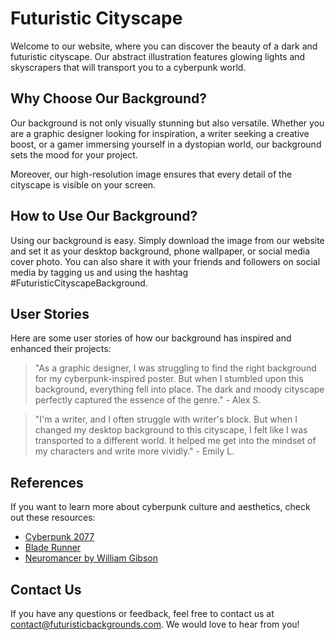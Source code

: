 <!--font:Creepster-->

# Futuristic Cityscape

Welcome to our website, where you can discover the beauty of a dark and futuristic cityscape. Our abstract illustration features glowing lights and skyscrapers that will transport you to a cyberpunk world.

## Why Choose Our Background?

Our background is not only visually stunning but also versatile. Whether you are a graphic designer looking for inspiration, a writer seeking a creative boost, or a gamer immersing yourself in a dystopian world, our background sets the mood for your project.

Moreover, our high-resolution image ensures that every detail of the cityscape is visible on your screen.

## How to Use Our Background?

Using our background is easy. Simply download the image from our website and set it as your desktop background, phone wallpaper, or social media cover photo. You can also share it with your friends and followers on social media by tagging us and using the hashtag #FuturisticCityscapeBackground.

## User Stories

Here are some user stories of how our background has inspired and enhanced their projects:

> "As a graphic designer, I was struggling to find the right background for my cyberpunk-inspired poster. But when I stumbled upon this background, everything fell into place. The dark and moody cityscape perfectly captured the essence of the genre." - Alex S.

> "I'm a writer, and I often struggle with writer's block. But when I changed my desktop background to this cityscape, I felt like I was transported to a different world. It helped me get into the mindset of my characters and write more vividly." - Emily L.

## References

If you want to learn more about cyberpunk culture and aesthetics, check out these resources:

- [Cyberpunk 2077](#)
- [Blade Runner](#)
- [Neuromancer by William Gibson](#)

## Contact Us

If you have any questions or feedback, feel free to contact us at [contact@futuristicbackgrounds.com](mailto:contact@futuristicbackgrounds.com). We would love to hear from you!

<!--

Write me content for website with wallpaper which alt text is:

"A wallpaper featuring an abstract illustration of a dark and futuristic cityscape, with glowing lights and skyscrapers."

The name/title of the page should not be 1:1 copy of the alt text but rather a real content of the website which is using this wallpaper.

- Use markdown format 
- Start with heading
- Heading should be short and concise
- The content should look like a real website 
- The website should not be about the wallpaper, wallpaper is just a related background
- Heading should be contain work "wallpaper" or "background"
- Include real sections like references, contact, user stories, etc. use things relevant to the page purpose.
- Feel free to use structure like headings, bullets, numbering, blockquotes, paragraphs, horizontal lines, etc.
- You can use formatting like bold or _italic_
- You can include UTF-8 emojis
- Links should be only #hash anchors (and you can refer to the document itself)
- Do not include images


---


# Futuristic Cityscape Wallpaper for Your Next Cyberpunk Project

Welcome to our website, where you can find the perfect wallpaper for your next cyberpunk-inspired project. Our abstract illustration of a dark and futuristic cityscape is the ideal background for your computer desktop, phone screen, or social media profile.

## Why Choose Our Wallpaper?

Our wallpaper is not only visually stunning but also versatile. Whether you are a graphic designer looking for inspiration, a writer seeking a creative boost, or a gamer immersing yourself in a dystopian world, our wallpaper sets the mood for your project.

Moreover, our wallpaper is available in high resolution, ensuring that every detail of the glowing lights and skyscrapers is visible on your screen.

## How to Use Our Wallpaper?

Using our wallpaper is easy. Simply download the image from our website and set it as your wallpaper. You can also share it with your friends and followers on social media by tagging us and using the hashtag #FuturisticCityscapeWallpaper.

## User Stories

Here are some user stories of how our wallpaper has inspired and enhanced their projects:

> "As a game developer, I was struggling to create the right atmosphere for my cyberpunk game. But when I stumbled upon this wallpaper, everything fell into place. The dark and moody cityscape perfectly captures the essence of the genre." - John D.

> "I'm a writer, and I often struggle with writer's block. But when I changed my desktop background to this wallpaper, I felt like I was transported to a different world. It helped me get into the mindset of my characters and write more vividly." - Sarah K.

## References

If you want to learn more about cyberpunk culture and aesthetics, check out these resources:

- [Cyberpunk 2077](#)
- [Blade Runner](#)
- [Neuromancer by William Gibson](#)

## Contact Us

If you have any questions or feedback, feel free to contact us at [contact@futuristicwallpapers.com](mailto:contact@futuristicwallpapers.com). We would love to hear from you!


---


Heading should not include word "wallpaper". The website should not be about the wallpaper itself, wallpaper is just a related background, rewrite whole content.


---


# Explore the Futuristic Cityscape

Welcome to our website, where you can discover the beauty of a dark and futuristic cityscape. Our abstract illustration features glowing lights and skyscrapers that will transport you to a cyberpunk world.

## Why Choose Our Background?

Our background is not only visually stunning but also versatile. Whether you are a graphic designer looking for inspiration, a writer seeking a creative boost, or a gamer immersing yourself in a dystopian world, our background sets the mood for your project.

Moreover, our high-resolution image ensures that every detail of the cityscape is visible on your screen.

## How to Use Our Background?

Using our background is easy. Simply download the image from our website and set it as your desktop background, phone wallpaper, or social media cover photo. You can also share it with your friends and followers on social media by tagging us and using the hashtag #FuturisticCityscapeBackground.

## User Stories

Here are some user stories of how our background has inspired and enhanced their projects:

> "As a graphic designer, I was struggling to find the right background for my cyberpunk-inspired poster. But when I stumbled upon this background, everything fell into place. The dark and moody cityscape perfectly captured the essence of the genre." - Alex S.

> "I'm a writer, and I often struggle with writer's block. But when I changed my desktop background to this cityscape, I felt like I was transported to a different world. It helped me get into the mindset of my characters and write more vividly." - Emily L.

## References

If you want to learn more about cyberpunk culture and aesthetics, check out these resources:

- [Cyberpunk 2077](#)
- [Blade Runner](#)
- [Neuromancer by William Gibson](#)

## Contact Us

If you have any questions or feedback, feel free to contact us at [contact@futuristicbackgrounds.com](mailto:contact@futuristicbackgrounds.com). We would love to hear from you!

-->
